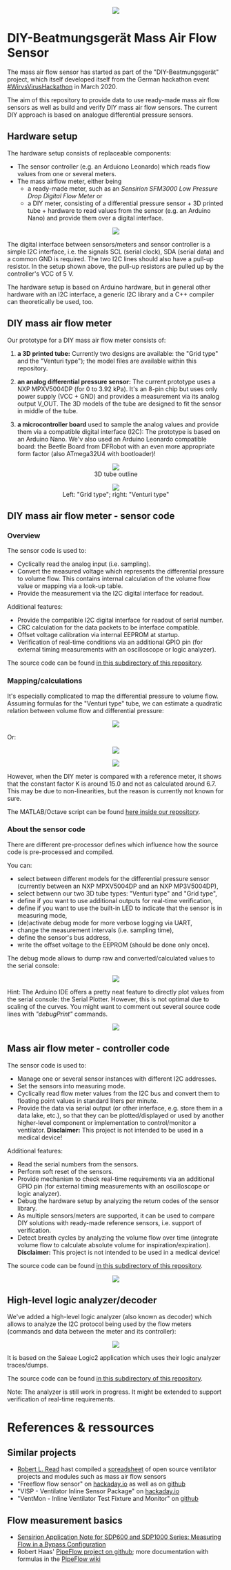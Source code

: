 <p align="center">
  <img src="../../../images/logo.png">
</p>

# DIY-Beatmungsgerät Mass Air Flow Sensor

The mass air flow sensor has started as part of the "DIY-Beatmungsgerät" project, which itself developed itself from the German hackathon event [#WirvsVirusHackathon](https://wirvsvirushackathon.org/) in March 2020.

The aim of this repository to provide data to use ready-made mass air flow sensors as well as build and verify DIY mass air flow sensors. The current DIY approach is based on analogue differential pressure sensors.

## Hardware setup

The hardware setup consists of replaceable components:

- The sensor controller (e.g. an Arduiono Leonardo) which reads flow values from one or several meters.
- The mass airflow meter, either being
  - a ready-made meter, such as an *Sensirion SFM3000 Low Pressure Drop Digital Flow Meter* or
  - a DIY meter, consisting of a differential pressure sensor + 3D printed tube + hardware to read values from the sensor (e.g. an Arduino Nano) and provide them over a digital interface.

<p align="center">
  <img src="./images/flow-meter-sketch_40p.png">
</p>


The digital interface between sensors/meters and sensor controller is a simple I2C interface, i.e. the signals SCL (serial clock), SDA (serial data) and a common GND is required. The two I2C lines should also have a pull-up resistor. In the setup shown above, the pull-up resistors are pulled up by the controller's VCC of 5 V.

The hardware setup is based on Arduino hardware, but in general other hardware with an I2C interface, a generic I2C library and a C++ compiler can theoretically be used, too.



## DIY mass air flow meter

Our prototype for a DIY mass air flow meter consists of:

1. **a 3D printed tube:**
   Currently two designs are available: the "Grid type" and the "Venturi type"); the model files are available within this repository.

2. **an analog differential pressure sensor:**
   The current prototype uses a NXP MPXV5004DP (for 0 to 3.92 kPa). It's an 8-pin chip but uses only power supply (VCC + GND) and provides a measurement via its analog output V_OUT. The 3D models of the tube are designed to fit the sensor in middle of the tube.

3.  **a microcontroller board** used to sample the analog values and provide them via a compatible digital interface (I2C):
   The prototype is based on an Arduino Nano. We'v also used an Arduino Leonardo compatible board: the Beetle Board from DFRobot with an even more appropriate form factor (also ATmega32U4 with bootloader)!

<p align="center">
  <img src="./images/tube.png"><br />
    3D tube outline
</p>

<p align="center">
  <img src="./images/sensor-tube-types.png"><br />
    Left: "Grid type"; right: "Venturi type"
</p>



## DIY mass air flow meter - sensor code

### Overview

The sensor code is used to:

- Cyclically read the analog input (i.e. sampling).
- Convert the measured voltage which represents the differential pressure to volume flow.
  This contains internal calculation of the volume flow value or mapping via a look-up table.
- Provide the measurement via the I2C digital interface for readout.

Additional features:

- Provide the compatible I2C digital interface for readout of serial number.
- CRC calculation for the data packets to be interface compatible.
- Offset voltage calibration via internal EEPROM at startup.
- Verification of real-time conditions via an additional GPIO pin (for external timing measurements with an oscilloscope or logic analyzer).

The source code can be found [in this subdirectory of this repository](../sensor-software).



### Mapping/calculations

It's especially complicated to map the differential pressure to volume flow. Assuming formulas for the "Venturi type" tube, we can estimate a quadratic relation between volume flow and differential pressure:

<p align="center">
  <img src="./images/dv-dp-formula1.png">
</p>

Or:

<p align="center">
  <img src="./images/dv-dp-formula2.png">
</p>


<p align="center">
  <img src="./images/flow-calculation_60p.png">
</p>

However, when the DIY meter is compared with a reference meter, it shows that the constant factor K is around 15.0 and not as calculated around 6.7. This may be due to non-linearities, but the reason is currently not known for sure.

The MATLAB/Octave script can be found [here inside our repository](../sensor-software/VenturiCalcFlow.m).



### About the sensor code

There are different pre-processor defines which influence how the source code is pre-processed and compiled.

You can:

- select between different models for the differential pressure sensor (currently between an NXP MPXV5004DP and an NXP MP3V5004DP),
- select betwenn our two 3D tube types: "Venturi type" and "Grid type",
- define if you want to use additional outputs for real-time verification,
- define if you want to use the built-in LED to indicate that the sensor is in measuring mode,
- (de)activate debug mode for more verbose logging via UART,
- change the measurement intervals (i.e. sampling time),
- define the sensor's bus address,
- write the offset voltage to the EEPROM (should be done only once).

The debug mode allows to dump raw and converted/calculated values to the serial console:

<p align="center">
  <img src="./images/sensor-debugging_60p.png">
</p>

Hint: The Arduino IDE offers a pretty neat feature to directly plot values from the serial console: the Serial Plotter. However, this is not optimal due to scaling of the curves. You might want to comment out several source code lines with *"debugPrint"* commands.

<p align="center">
  <img src="./images/sensor-debugging-plot_60p.png">
</p>



## Mass air flow meter - controller code

The sensor code is used to:

- Manage one or several sensor instances with different I2C addresses.
- Set the sensors into measuring mode.
- Cyclically read flow meter values from the I2C bus and convert them to floating point values in standard liters per minute.
- Provide the data via serial output (or other interface, e.g. store them in a data lake, etc.), so that they can be plotted/displayed or used by another higher-level component or implementation to control/monitor a ventilator.
  **Disclaimer:** This project is not intended to be used in a medical device!

Additional features:

- Read the serial numbers from the sensors.
- Perform soft reset of the sensors.
- Provide mechanism to check real-time requirements via an additional GPIO pin (for external timing measurements with an oscilloscope or logic analyzer).
- Debug the hardware setup by analyzing the return codes of the sensor library.
- As multiple sensors/meters are supported, it can be used to compare DIY solutions with ready-made reference sensors, i.e. support of verification.
- Detect breath cycles by analyzing the volume flow over time (integrate volume flow to calculate absolute volume for inspiration/expiration).
  **Disclaimer:** This project is not intended to be used in a medical device!

The source code can be found [in this subdirectory of this repository](../controller-software).

<p align="center">
  <img src="./images/multiple-sensors.png">
</p>


## High-level logic analyzer/decoder

We've added a high-level logic analyzer (also known as decoder) which allows to analyze the I2C protocol being used by the flow meters (commands and data between the meter and its controller):

<p align="center">
  <img src="./images/high-level-logic-analyzer-decoder.png">
</p>
It is based on the Saleae Logic2 application which uses their logic analyzer traces/dumps.

The source code can be found [in this subdirectory of this repository](../sensor-decoder).

Note: The analyzer is still work in progress. It might be extended to support verification of real-time requirements.



# References & ressources

## Similar projects

* [Robert L. Read](https://twitter.com/RobertLeeRead) hast compiled a [spreadsheet](https://docs.google.com/spreadsheets/d/1inYw5H4RiL0AC_J9vPWzJxXCdlkMLPBRdPgEVKF8DZw/edit#gid=1022772303) of open source ventilator projects and modules such as mass air flow sensors
* "Freeflow flow sensor" on [hackaday.io](https://hackaday.io/project/170928-freeflow-flow-sensor) as well as on [github](https://github.com/sglow/freeflow)
* "VISP - Ventilator Inline Sensor Package" on [hackaday.io](https://hackaday.io/project/170622-visp-ventilator-inline-sensor-package)
* "VentMon - Inline Ventilator Test Fixture and Monitor" on [github](https://github.com/PubInv/ventmon-ventilator-inline-test-monitor)

## Flow measurement basics

* [Sensirion Application Note for SDP600 and SDP1000 Series: Measuring Flow in a Bypass Configuration](https://www.sos.sk/a_info/resource/c/sensirion/SDPxxx_Bypass_Configuration.pdf)
* Robert Haas' [PipeFlow project on github](https://github.com/Haasrobertgmxnet/PipeFlow/tree/master/PipeFlow); more documentation with formulas in the [PipeFlow wiki](https://github.com/Haasrobertgmxnet/PipeFlow/wiki)

